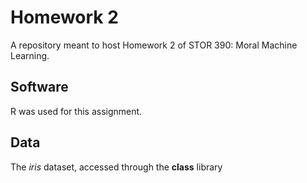 # Homework 2
A repository meant to host Homework 2 of STOR 390: Moral Machine Learning.

## Software
R was used for this assignment.

## Data
The *iris* dataset, accessed through the **class** library
